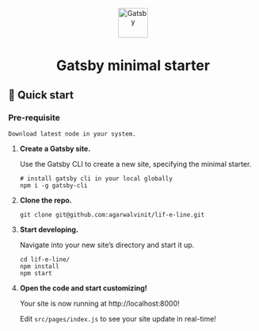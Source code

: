 <p align="center">
  <a href="https://www.gatsbyjs.com/?utm_source=starter&utm_medium=readme&utm_campaign=minimal-starter">
    <img alt="Gatsby" src="https://www.gatsbyjs.com/Gatsby-Monogram.svg" width="60" />
  </a>
</p>
<h1 align="center">
  Gatsby minimal starter
</h1>

## 🚀 Quick start

### Pre-requisite
    Download latest node in your system.

1.  **Create a Gatsby site.**

    Use the Gatsby CLI to create a new site, specifying the minimal starter.

    ```shell
    # install gatsby cli in your local globally
    npm i -g gatsby-cli
    ```

4.  **Clone the repo.**

    ```shell
    git clone git@github.com:agarwalvinit/lif-e-line.git
    ```

3.  **Start developing.**

    Navigate into your new site’s directory and start it up.

    ```shell
    cd lif-e-line/
    npm install
    npm start
    ```

4.  **Open the code and start customizing!**

    Your site is now running at http://localhost:8000!

    Edit `src/pages/index.js` to see your site update in real-time!
